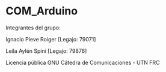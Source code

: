# COM_Arduino

Integrantes del grupo:

Ignacio Pieve Roiger [Legajo: 79071]

Leila Aylén Spini [Legajo: 79876]

Licencia pública GNU Cátedra de Comunicaciones - UTN FRC
